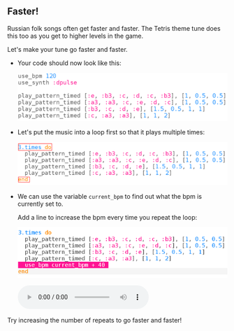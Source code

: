 ## Faster!
Russian folk songs often get faster and faster. The Tetris theme tune does this too as you get to higher levels in the game.

Let's make your tune go faster and faster.



+ Your code should now look like this:

    ![screenshot](images/tetris-part1.png)

+ Let's put the music into a loop first so that it plays multiple times:

    ![screenshot](images/tetris-times.png)

+ We can use the variable `current_bpm` to find out what the bpm is currently set to.

    Add a line to increase the bpm every time you repeat the loop:

    ![screenshot](images/tetris-bpm.png)

    <div id="audio-preview" class="pdf-hidden">
    <audio controls preload>
      <source src="sounds/tetris-2.mp3" type="audio/mpeg">
    Your browser does not support the <code>audio</code> element.
    </audio>
    </div>

Try increasing the number of repeats to go faster and faster!




